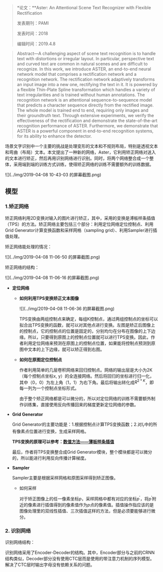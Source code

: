 > *论文：**Aster: An Attentional Scene Text Recognizer with Flexible Rectification
>
> 发表期刊：PAMI
>
> 发表时间：2018
>
> 编辑时间：2019.4.8

> Abstract—A challenging aspect of scene text recognition is to handle text with distortions or irregular layout. In particular, perspective text and curved text are common in natural scenes and are difficult to recognize. In this work, we introduce ASTER, an end-to-end neural network model that comprises a rectification network and a recognition network. The rectification network adaptively transforms an input image into a new one, rectifying the text in it. It is powered by a flexible Thin-Plate Spline transformation which handles a variety of text irregularities and is trained without human annotations. The recognition network is an attentional sequence-to-sequence model that predicts a character sequence directly from the rectified image. The whole model is trained end to end, requiring only
> images and their groundtruth text. Through extensive experiments, we verify the effectiveness of the rectification and demonstrate the state-of-the-art recognition performance of ASTER. Furthermore, we demonstrate that ASTER is a powerful component in end-to-end recognition systems, for its ability to enhance the detector.

场景文字识别中一个主要的挑战是处理变形的文本和不规则布局，特别是透视文本和弯曲（布局）文本。本文提出了一种新的网络，Aster，它利用矫正网络对送入的文本进行矫正，然后再用识别网络进行识别。同时，将两个网络整合成一个整体，采用端到端的训练方式训练，使得矫正网络的训练不需要额外的训练数据。

![](../img/2019-04-08 10-43-03 的屏幕截图.png)

## 模型

### 1.矫正网络

矫正网络利用2D变换对输入的图片进行矫正，其中，采用的变换是溥板样条插值（TPS）的方法。矫正网络主要包括三个部分：利用定位网络定位控制点、利用Grid Generator计算变换函数和采样网格（sampling grid）、利用Sampler进行插值处理。

矫正网络能处理的情况：

![](../img/2019-04-08 11-06-50 的屏幕截图.png)

矫正网络的结构：

![](../img/2019-04-08 11-06-16 的屏幕截图.png)

* **定位网络**

  * **如何利用TPS变换矫正文本图像**

    ![](../img/2019-04-08 11-06-36 的屏幕截图.png)

    TPS变换由两组控制点来确定，每组K控制点，通过两组控制点的坐标可以拟合出TPS变换的函数，就可以对其他点进行变换。左图是矫正后图像上的控制点，它的控制点的位置是固定的，分别均匀在分布在图像的上下边缘。所以，只要得到原图上的控制点位置就可以进行TPS变换。因此，作者利用定位网络来预测在原图上的控制点位置，如果能将控制点预测到原图中文本的上下边缘，就可以矫正得到右图。

  * **如何在原图定位控制点**

    作者利用简单的几层卷积网络来回归控制点。网络的输出层是大小为2K（每个控制点坐标x, y）的全连接网络。然后将回归的坐标进行归一化，其中（0，0）为左上角（1，1）为右下角。最后将输出转化成$R^{2*K}$，即每一列为一个控制点坐标形式。

    由于整个矫正网络都是可以微分的，所以对定位网络的训练不需要额外制作训练集，直接使用反向传播回来的梯度更新定位网络的参数。

* **Grid Generator**

  Grid Generator的主要功能是：1.根据控制点计算TPS变换函数；2.对$I_r​$中的所有像素点位置进行变换，生成采样网格。

  **TPS变换的原理可以参考：[数值方法——薄板样条插值](<https://blog.csdn.net/VictoriaW/article/details/70161180>)**

  最后，作者将TPS变换整合成Grid Generator模块，整个模块都是可以微分的，所以能进行利用反向传播计算梯度。

* **Sampler**

  Sampler主要是根据采样网格和原图采样得到矫正图像。

  * 如何采样

    对于矫正图像上的任一像素坐标$p$，采样网格中都有对应的坐标$p^{'}$，将$p^{'}$附近的像素进行插值得到的像素值作为$p$点的像素值。插值操作指应该的是图像处理里的双线性插值、三次插值这样的方法，但是必须要能够进行微分。

### 2. 识别网络

识别网络结构：

识别网络采用了Encoder-Decoder的结构。其中，Encoder部分与之前的CRNN结构类似，Decoder部分没有使用CTC层而是使用的带注意力机制的序列模型。解决了CTC层时输出字母没有依赖关系的问题。

